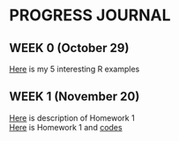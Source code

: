 # PROGRESS JOURNAL
## WEEK 0 (October 29)

[Here](files/example_homework_0.Rmd.html) is my 5 interesting R examples

## WEEK 1 (November 20)
[Here](files/IE582_Fall20_Homework1.pdf) is description of Homework 1 \
[Here]() is Homework 1 and [codes](files/IE582_HW1_Kaya.R)

